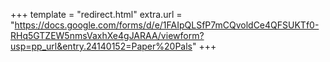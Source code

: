 +++
template = "redirect.html"
extra.url = "https://docs.google.com/forms/d/e/1FAIpQLSfP7mCQvoldCe4QFSUKTf0-RHq5GTZEW5nmsVaxhXe4gJARAA/viewform?usp=pp_url&entry.24140152=Paper%20Pals"
+++
